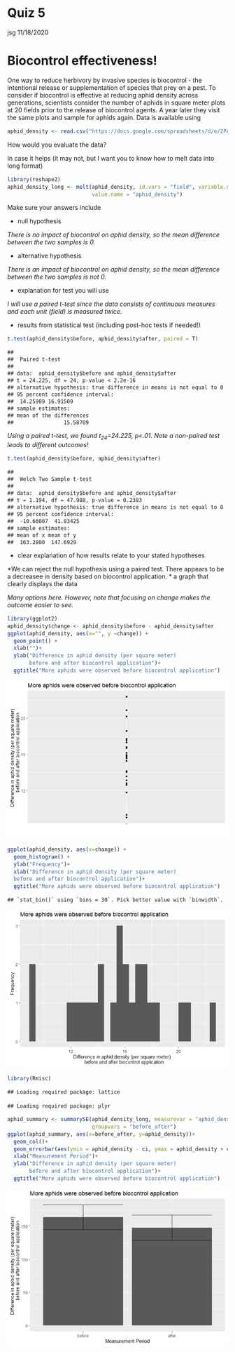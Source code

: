 Quiz 5
================
jsg
11/18/2020

# Biocontrol effectiveness\!

One way to reduce herbivory by invasive species is biocontrol - the
intentional release or supplementation of species that prey on a pest.
To consider if biocontrol is effective at reducing aphid density across
generations, scientists consider the number of aphids in square meter
plots at 20 fields prior to the release of biocontrol agents. A year
later they visit the same plots and sample for aphids again. Data is
available using

``` r
aphid_density <- read.csv("https://docs.google.com/spreadsheets/d/e/2PACX-1vR7IAJjpKonpJLjENw9GQ7tiZm63YZZq5ed7es0OFceWvEqvPSiqpYrEnnKiCsNGIspUhn3YDry_ChF/pub?gid=552866496&single=true&output=csv", stringsAsFactors = T)
```

How would you evaluate the data?

In case it helps (it may not, but I want you to know how to melt data
into long format)

``` r
library(reshape2)
aphid_density_long <- melt(aphid_density, id.vars = "field", variable.name = "before_after",
                           value.name = "aphid_density")
```

Make sure your answers include

  - null hypothesis

*There is no impact of biocontrol on aphid density, so the mean
difference between the two samples is 0.*

  - alternative hypothesis

*There is an impact of biocontrol on aphid density, so the mean
difference between the two samples is not 0.*

  - explanation for test you will use

*I will use a paired t-test since the data consists of continuous
measures and each unit (field) is measured twice.*

  - results from statistical test (including post-hoc tests if needed\!)

<!-- end list -->

``` r
t.test(aphid_density$before, aphid_density$after, paired = T)
```

    ## 
    ##  Paired t-test
    ## 
    ## data:  aphid_density$before and aphid_density$after
    ## t = 24.225, df = 24, p-value < 2.2e-16
    ## alternative hypothesis: true difference in means is not equal to 0
    ## 95 percent confidence interval:
    ##  14.25909 16.91509
    ## sample estimates:
    ## mean of the differences 
    ##                15.58709

*Using a paired t-test, we found t<sub>24</sub>=24.225, p\<.01. Note a
non-paired test leads to different outcomes\!*

``` r
t.test(aphid_density$before, aphid_density$after)
```

    ## 
    ##  Welch Two Sample t-test
    ## 
    ## data:  aphid_density$before and aphid_density$after
    ## t = 1.194, df = 47.988, p-value = 0.2383
    ## alternative hypothesis: true difference in means is not equal to 0
    ## 95 percent confidence interval:
    ##  -10.66007  41.83425
    ## sample estimates:
    ## mean of x mean of y 
    ##  163.2800  147.6929

  - clear explanation of how results relate to your stated hypotheses

*We can reject the null hypothesis using a paired test. There appears to
be a decreasee in density based on biocontrol application. * a graph
that clearly displays the data

*Many options here. However, note that focusing on change makes the
outcome easier to see.*

``` r
library(ggplot2)
aphid_density$change <- aphid_density$before - aphid_density$after
ggplot(aphid_density, aes(x="", y =change)) +
  geom_point() +
  xlab("")+
  ylab("Difference in aphid density (per square meter) 
       before and after biocontrol application")+
  ggtitle("More aphids were observed before biocontrol application")
```

![](Quiz_5_answers_files/figure-gfm/unnamed-chunk-6-1.png)<!-- -->

``` r
ggplot(aphid_density, aes(x=change)) +
  geom_histogram() +
  ylab("Frequency")+
  xlab("Difference in aphid density (per square meter) 
  before and after biocontrol application")+
  ggtitle("More aphids were observed before biocontrol application")
```

    ## `stat_bin()` using `bins = 30`. Pick better value with `binwidth`.

![](Quiz_5_answers_files/figure-gfm/unnamed-chunk-6-2.png)<!-- -->

``` r
library(Rmisc)
```

    ## Loading required package: lattice

    ## Loading required package: plyr

``` r
aphid_summary <- summarySE(aphid_density_long, measurevar = "aphid_density",
                           groupvars = "before_after")
ggplot(aphid_summary, aes(x=before_after, y=aphid_density))+
  geom_col()+
  geom_errorbar(aes(ymin = aphid_density - ci, ymax = aphid_density + ci))+
  xlab("Measurement Period")+
  ylab("Difference in aphid density (per square meter) 
       before and after biocontrol application")+
  ggtitle("More aphids were observed before biocontrol application")
```

![](Quiz_5_answers_files/figure-gfm/unnamed-chunk-6-3.png)<!-- -->
